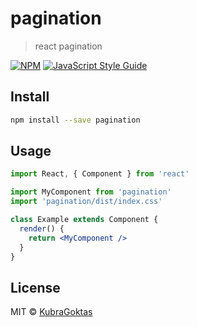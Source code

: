 # pagination

> react pagination

[![NPM](https://img.shields.io/npm/v/pagination.svg)](https://www.npmjs.com/package/pagination) [![JavaScript Style Guide](https://img.shields.io/badge/code_style-standard-brightgreen.svg)](https://standardjs.com)

## Install

```bash
npm install --save pagination
```

## Usage

```jsx
import React, { Component } from 'react'

import MyComponent from 'pagination'
import 'pagination/dist/index.css'

class Example extends Component {
  render() {
    return <MyComponent />
  }
}
```

## License

MIT © [KubraGoktas](https://github.com/KubraGoktas)
